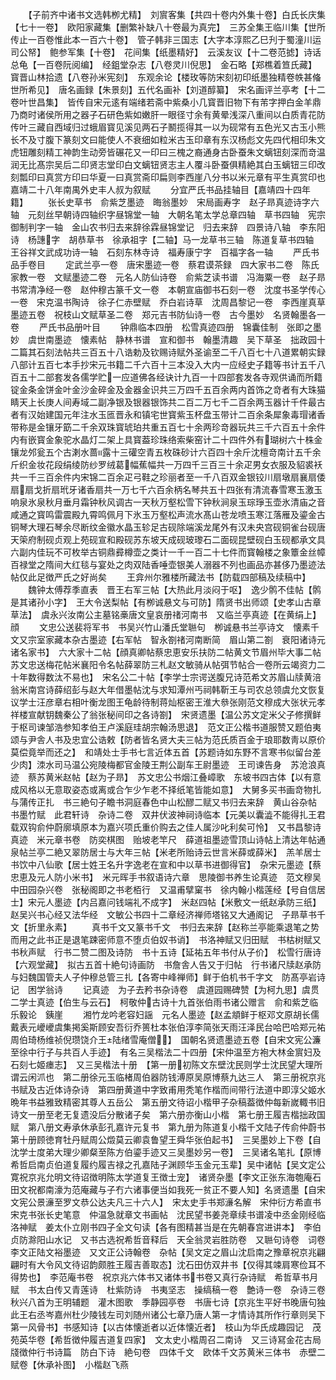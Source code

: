 <!-- { "loadSidebar": true } -->
　　【子前齐中诸书文选韩栁尤精】　刘賔客集【共四十卷内外集十卷】白氏长庆集【七十一卷】　欧阳家藏集【删繁补缺八十卷最为真完】　三苏全集王临川集【世所传止一百卷惟此本一百六十卷】　管子韩非三国志【大字本淳熙乙巳刋于蜀潼川运司公帑】　鲍参军集【十卷】　花间集【纸墨精好】　云溪友议【十二卷范摅】诗话总龟【一百卷阮阅编】　经鉏堂杂志【八卷灵川倪思】　金石略【郑樵着笪氏藏】　寳晋山林拾遗【八卷孙米宪刻】　东观余论【楼玫等防宋刻初印纸墨独精卷帙甚偹世所希见】　唐名画録【朱景刻】五代名画补【刘道醇纂】　宋名画评兰亭考【十二卷叶世昌集】　皆传自宋元逺有端绪若斋中紫桑小几寳晋旧物下有芾字押白金羊鼎乃商时诸侯所用之器子石研色紫如嫩肝一眼径寸余有黄晕浅深八重间以白质青花防传叶三藏自西域归过蛾眉寳见溪见两石子鬭揽得其一以为砚常有五色光又古玉小熊长不及寸腹下篆刻文曰能使人不衰细如粒米古玉印章有东汉杨彪文先四代相印朱文虎钮雕刻精工神韵生动旁皆碾花又一印曰三槐之裔通身古卧蚕朱文螭钮刻深而竒温润无比髙宗吴后二印贤志堂印白文螭钮贤志主人覆斗卧蚕俱精絶其白玉螭钮三印改刻瓢印曰真赏方印曰华夏一曰真赏斋印扁则李西崖八分书以米元章有平生真赏印也嘉靖二十八年南禺外史丰人叔为叙赋
　　分宜严氏书品挂轴目【嘉靖四十四年籍】
　　张长史草书　俞紫芝墨迹　晦翁墨妙　宋局画寿字　赵子昻真迹诗字六轴　元刻丝早朝诗四轴织字昼锦堂一轴　大朝名笔太学总章四轴　草书四轴　宪宗御制判字一轴　金山农书归去来辞徐霖昼锦堂记　归去来辞　四景诗八轴　李东阳诗　杨譓字　胡恭草书　徐承祖字【二轴】马一龙草书三轴　陈道复草书四轴　王谷祥文武成功诗一轴　石刻东林寺诗　福寿康宁字　百福字各一轴
　　严氏书品手卷目
　　定武兰亭一卷　唐宋墨迹一卷　蔡君谟茶録　四大家书二卷　陈氏家教一卷　文赋墨迹二卷　元名人防仙诗卷　俞紫芝读书谱　冯海粟一卷　赵子昻书常清净经一卷　赵仲穆古篆千文一卷　本朝宣庙御书石刻一卷　沈度书圣学传心一卷　宋克温书陶诗　徐子仁赤壁赋　乔白岩诗草　沈周昌黎记一卷　李西崖真草墨迹五卷　祝枝山文赋草圣二卷　郑元吉书防仙诗一卷　古今墨妙　名贤翰墨各一卷
　　严氏书品册叶目
　　钟鼎临本四册　松雪真迹四册　锦囊佳制　张即之墨妙　虞世南墨迹　懐素帖　静林书谱　宣和御书　翰墨清趣　吴下草圣　拙政园十二篇其石刻法帖共三百五十八诰勅及钦赐诗赋外圣谕至二千八百七十八道累朝实録八部计五百七本手抄宋元书籍二千六百十三本没入大内一应经史子籍等书计五千八百五十二部套发各儒学贮一应道佛各经诀计九百一十四部套发各寺观供诵而所籍锭金条金饼金叶金沙金碎金及金器金识共三万四千五百余两内首饰之竒者有大珠猫睛天上长庚人间寿域二副净银及银器银饰共二百二万七千二百余两玉器计千件最古者有汉始建国元年注水玉匜晋永和镇宅世寳紫玉杯盘玉带计二百余条犀象毒瑁诸香带称是金镶牙筯二千余双珠寳琥珀共重五百七十余两珍竒器玩共三千六百五十余件内有嵌寳金象驼水晶灯二架上具寳葢珍珠络索柴窑计二十四件外有瑚树六十株金镶龙邜瓮五个古溂水蔷露十三礶空青五枚硃砂计六百四十余斤沈檀竒南计五千余斤织金妆花段绢绫防纱罗绒葛幅蕉幅共一万四千三百三十余疋男女衣服及貂裘袄共一千三百余件内宋锦二百余疋弓鞋之珍丽者至一千八百双金银铰川扇墩扇襄扇倭扇扇戈折扇玳牙诸香扇共一万七千六百余柄名琴共五十四张有清流春雪寒玉激玉响泉氷泉秋月垂月霜钟秋风调古一天秋万壑松雪下钟秋涧泉玉琮琤玉壶氷清庙之音咸通之寳鸣雷震殿九霄鸣佩月下氷玉万壑松声流水髙山苍龙喷玉寒江落雁及鎏金古铜琴大理石琴余尽断纹金徽水晶玉轸足古砚除端溪龙尾外有汉未央宫砚铜雀台砚唐天筞府制砚贞观上苑砚宣和殿砚苏东坡天成砚玻瓈石二面砚昆壁砚白玉砚都承文具六副内佳玩不可枚举古铜鼎彛樽壶之类计一千一百二十七件而寳翰楼之象簟金丝幛百禄堂之隋间大红毯与宴处之肉双陆香唾壶银美人溺器不列也画品亦甚侈乃墨迹法帖仅此足徴严氏之好尚矣
　　王弇州尔雅楼所藏法书【防载四部稿及续稿中】
　　魏钟太傅荐季直表　晋王右军三帖【大热此月淡闷于呕】　逸少鹘不佳帖【鹘是其诸孙小字】　王大令送梨帖【有栁诚悬文与可防】隋贤书出师颂【史孝山古章草法】　虞永兴汝南公主墓铭槀唐文皇哀册禇河南书　又临兰亭真迹【在黄绢上】　顔
　　文忠公送裴将军书　书吴兴竹山潘氏堂聮句　栁诚悬书兰亭诗文　懐素千文又宗室家藏本杂古墨迹【右军帖　智永劄禇河南断简　眉山第二劄　衰阳诸诗元诸名家书】　六大家十二帖【顔真卿帖蔡忠恵安乐扶防二帖黄文节眉州毕大事二帖苏文忠送梅花帖米襄阳令名帖薛翠防三札赵文敏骑从帖弭节帖合一卷所云竭资力二十年数得数汰不易也】　宋名公二十帖【李学士宗谔送腹兄诗范希文苏眉山牍黄涪翁米南宫诗薛绍彭与赵大年借墨帖沈与求知潭州丐祠韩靳王与司农总领虞允文恢复议学士汪彦章右相叶衡龙图王龟龄待制蒋灿枢密王淮大叅张刚范文穆成大张状元孝祥楼宣献钥魏秦公了翁张秘间印之各诗劄】　宋贤遗墨【温公苏文定米父子修撰鲜于枢司谏邹浩参知孝伯王卢溪庭珪胡宗翰汤思退】　范文正公楷书道服赞又题伯夷颂与尹舎人书及忠宜公诰敕【防者皆名贤大夫三帖为范氏质百金于琅耶数靑以原价莫偿竟举而还之】　和靖处士手书七言近体五首【苏题诗如东野不言寒书似留台差少肉】洓水司马温公宛陵梅都官金陵王荆公副车王尉墨迹　王司谏告身　苏沧浪真迹　蔡苏黄米赵帖【赵为子昻】　苏文忠公书烟江叠嶂歌　东坡书四古体【以有意成风格以无意取姿态或离或合乍少乍老不择纸笔皆能如意】　大舅多买书画竒物扎　与蒲传正扎　书三絶句子瞻书洞庭春色中山松醪二赋又书归去来辞　黄山谷杂帖　书墨竹赋　此君轩诗　杂诗二卷　双井伏波神祠诗临本【元美以囊澁不能得扎王君载双钩俞仲蔚廓填原本为嘉兴项氏重价购去之佳人属沙叱利矣可怜】　又书昌黎诗真迹　米元章书卷　防奕棋图　贻坡老竿尺　薛道祖墨迹雪顶山诗帖上清达年帖通泉帖兰亭二絶又翠防居士与大年三帖【米老所贻诗云世言米薛或薛米】　羔羊居士书饮中八仙歌【居士姓王名升字逸老在宣和中以草书进御得官】　杂宋元墨迹【蔡忠恵及元人防小米书】　米元晖手书叙语诗六章　思陵御书养生论真迹　范文穆吴中田园杂兴卷　张秘阁即之书老栢行　又温甫擘窠书　徐内翰小楷莲经【号自信居士】宋元人墨迹【内吕嘉问钱端礼不成字】　米赵四帖【米敷文一纸赵承防三纸】赵吴兴书心经又法华经　文敏公书四十二章经济禅师塔铭又大通阁记　子昻草书千文【折里永素】
　　真书千文又篆书千文　书归去来辞【赵称兰亭能乘退笔之势而用之此书正是退笔踈密师意不堕贞伯奴书诮】　书洛神赋又归田赋　书枯树赋又书秋声赋　行书二赞二图及诗防　书十五诗【延祐五年书付从子价】　松雪行唐诗【六观堂藏】　拟古五首十絶句诗画防　书詹舎人告又于归帖　行书诸尺牍赵承防与妇魏国管夫人子仲穆总管三扎【各寄中峰禅师】鲜于伯机书千字文　防髙亭岩诗记　困学翁诗
　　记真迹　为子去矜书杂诗卷　虞道园赐碑赞【为柯九思】虞贯二学士真迹【伯生与云石】　柯敬仲古诗十九首张伯雨书诸公赠言　俞和紫芝临乐毅论　銕崖
　　湘竹龙吟老容妇謡　元名人墨迹【赵孟頫鲜于枢邓文原胡长儒戴表元巙巙虞集掲奚斯顾安吾衍乔篑杜本张伯淳李简张天雨汪泽民台哈巴哈郑元祐周伯琦杨维祯倪瓒饶介王陆绪雪庵僧】　国朝名贤遗墨迹五卷【自宋文宪公濂至徐中行子与共百人手迹】　有名三吴楷法二十四册【宋仲温至方袍大林金賔妇及石刻七姬瘗志】　又三吴楷法十册　【第一册初陈文东壁沈民则学士沈民望大理所谓云闲沠也　第二册徐元玉临楮周伯器防钱溥原吴原博蔡九达三人　第三册祝京兆书赋及古近体诗杂诗　第四册黄道中字致甫用秃笔作楷而间带行法道中即淳父姬水晩年书益雅致精密其尊人五岳公　第五册文待诏小楷甲子杂稿葢徴仲每新嵗輙书旧诗文一册至老无复遗没后分散诸子矣　第六册亦衡山小楷　第七册王履吉楷拙政国赋　第八册文寿承休承彭孔嘉许元复书　第九册为陈道复小楷千文陆子传俞仲蔚书　第十册顾徳育牡丹赋周公燬莫云卿袁鲁望王舜华张伯起书】　三吴墨妙上下卷【自沈学士度弟大理少卿粲至陈方伯鎏手迹又三吴墨妙另一卷】　三吴诸名笔扎【原博希哲启南贞伯道复履约履吉禄之孔嘉陆子渊顾华玉金元玉辈】吴中诸帖【吴文定公寛祝京兆允明文待诏徴明陈太学道复王徴士宠】　诸贤杂墨【李文正张东海匏庵石田文祝都南濠为范庵藏与子冇六诸事便当如我死一贫正不要人知】名贤遗墨【自宋文宪公景濓至罗文恭公达夫凡三十六人】　宋太史手书郑濓名解　宋仲衍方希直书　宋克书张长史笔意　仲温急就章文书画帖　沈民望书姜尧章续书谱凌中丞金刚经临洛神赋　姜太仆立刚书四子全文句读【各有图精甚当是在先朝春宫进讲本】　李伯贞防滁阳山水记　又书古选祝希哲音释后　天全翁灵岩胜防卷　又聮句诗卷　词卷　李文正陆文裕墨迹　又文正公诗翰卷　杂帖【吴文定之眉山沈启南之豫章祝京兆翩翩时有大令风文待诏韵颇胜王履吉善取态】沈石田仿双井书【仅得其竦肩寒俭耳不得势也】　李范庵书卷　祝京兆六体书又诸体书书卷又真行杂诗赋　希哲草书月赋　书太白传又青莲诗　杜紫防诗　书夷坚志　操缟稿一卷　艶诗一卷　杂诗三卷　秋兴八首为王明辅题　灌木图歌　季静园亭卷　书唐七诗【京兆生平好书晚唐句独此王右丞岑嘉州杜少陵钱左司刘随州诸公七章乃唐人第一才情诗其所作行章则吴下第一风骨书】书感知诗【以古体懐逝者以近体懐近者】　枝山为华氏成趣园记　茂苑英华卷【希哲徴仲履吉道复四家】　文太史小楷周召二南诗　又三诗冩金花古局牋徴仲行书诗篇　防白下诗　絶句卷　四体千文　欧体千文苏黄米三体书　赤壁二赋卷【休承补图】　小楷赵飞燕
